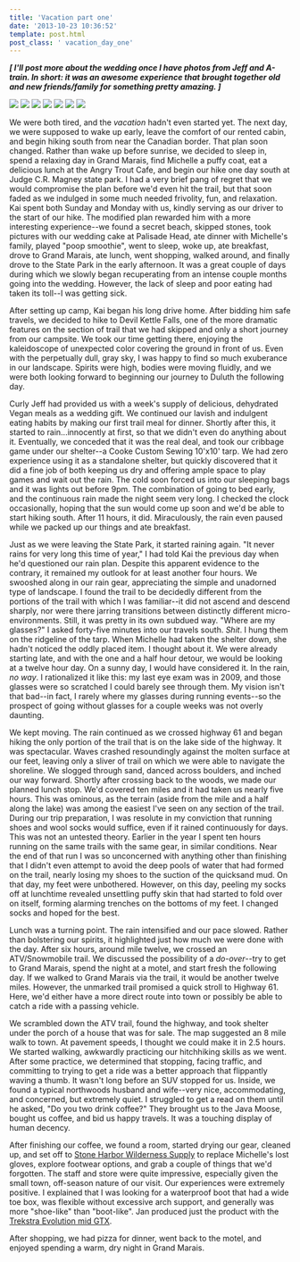 ```yaml
---
title: 'Vacation part one'
date: '2013-10-23 10:36:52'
template: post.html
post_class: ' vacation_day_one'
---
```


__*[ I'll post more about the wedding once I have photos from Jeff and A-train. In short: it was an awesome experience that brought together old and new friends/family for something pretty amazing. ]*__

![](http://slowtheory.openphoto.me.s3.amazonaws.com/custom/201310/P1060397-10c903_450x450.jpg)
![](http://slowtheory.openphoto.me.s3.amazonaws.com/custom/201310/P1060428-6565c8_450x450.jpg)
![](http://slowtheory.openphoto.me.s3.amazonaws.com/custom/201310/P1060417-2e107e_800x800.jpg)
![](http://slowtheory.openphoto.me.s3.amazonaws.com/custom/201310/P1060439-67f3cf_600x600.jpg)
![](http://slowtheory.openphoto.me.s3.amazonaws.com/custom/201310/P1060431-41b3b4_450x450.jpg)
![](http://slowtheory.openphoto.me.s3.amazonaws.com/custom/201310/P1060450-6b37cb_450x450.jpg)
![](http://slowtheory.openphoto.me.s3.amazonaws.com/custom/201310/P1060453-3f7c19_450x450.jpg)

We were both tired, and the *vacation* hadn't even started yet. The next day, we were supposed to wake up early, leave the comfort of our rented cabin, and begin hiking south from near the Canadian border. That plan soon changed. Rather than wake up before sunrise, we decided to sleep in, spend a relaxing day in Grand Marais, find Michelle a puffy coat, eat a delicious lunch at the Angry Trout Cafe, and begin our hike one day south at Judge C.R. Magney state park. I had a very brief pang of regret that we would compromise the plan before we'd even hit the trail, but that soon faded as we indulged in some much needed frivolity, fun, and relaxation. Kai spent both Sunday and Monday with us, kindly serving as our driver to the start of our hike. The modified plan rewarded him with a more interesting experience--we found a secret beach, skipped stones, took pictures with our wedding cake at Palisade Head, ate dinner with Michelle's family, played "poop smoothie", went to sleep, woke up, ate breakfast, drove to Grand Marais, ate lunch, went shopping, walked around, and finally drove to the State Park in the early afternoon. It was a great couple of days during which we slowly began recuperating from an intense couple months going into the wedding. However, the lack of sleep and poor eating had taken its toll--I was getting sick.

After setting up camp, Kai began his long drive home. After bidding him safe travels, we decided to hike to Devil Kettle Falls, one of the more dramatic features on the section of trail that we had skipped and only a short journey from our campsite. We took our time getting there, enjoying the kaleidoscope of unexpected color covering the ground in front of us. Even with the perpetually dull, gray sky, I was happy to find so much exuberance in our landscape. Spirits were high, bodies were moving fluidly, and we were both looking forward to beginning our journey to Duluth the following day.

Curly Jeff had provided us with a week's supply of delicious, dehydrated Vegan meals as a wedding gift. We continued our lavish and indulgent eating habits by making our first trail meal for dinner. Shortly after this, it started to rain...innocently at first, so that we didn't even do anything about it. Eventually, we conceded that it was the real deal, and took our cribbage game under our shelter--a Cooke Custom Sewing 10'x10' tarp. We had zero experience using it as a standalone shelter, but quickly discovered that it did a fine job of both keeping us dry and offering ample space to play games and wait out the rain. The cold soon forced us into our sleeping bags and it was lights out before 9pm. The combination of going to bed early, and the continuous rain made the night seem very long. I checked the clock occasionally, hoping that the sun would come up soon and we'd be able to start hiking south. After 11 hours, it did. Miraculously, the rain even paused while we packed up our things and ate breakfast.

Just as we were leaving the State Park, it started raining again. "It never rains for very long this time of year," I had told Kai the previous day when he'd questioned our rain plan. Despite this apparent evidence to the contrary, it remained my outlook for at least another four hours. We swooshed along in our rain gear, appreciating the simple and unadorned type of landscape. I found the trail to be decidedly different from the portions of the trail with which I was familiar--it did not ascend and descend sharply, nor were there jarring transitions between distinctly different micro-environments. Still, it was pretty in its own subdued way. "Where are my glasses?" I asked forty-five minutes into our travels south. *Shit*. I hung them on the ridgeline of the tarp. When Michelle had taken the shelter down, she hadn't noticed the oddly placed item. I thought about it. We were already starting late, and with the one and a half hour detour, we would be looking at a twelve hour day. On a sunny day, I would have considered it. In the rain, *no way*. I rationalized it like this: my last eye exam was in 2009, and those glasses were so scratched I could barely see through them. My vision isn't that bad--in fact, I rarely where my glasses during running events--so the prospect of going without glasses for a couple weeks was not overly daunting.

We kept moving. The rain continued as we crossed highway 61 and began hiking the only portion of the trail that is on the lake side of the highway. It was spectacular. Waves crashed resoundingly against the molten surface at our feet, leaving only a sliver of trail on which we were able to navigate the shoreline. We slogged through sand, danced across boulders, and inched our way forward. Shortly after crossing back to the woods, we made our planned lunch stop. We'd covered ten miles and it had taken us nearly five hours. This was ominous, as the terrain (aside from the mile and a half along the lake) was among the easiest I've seen on any section of the trail. During our trip preparation, I was resolute in my conviction that running shoes and wool socks would suffice, even if it rained continuously for days. This was not an untested theory. Earlier in the year I spent ten hours running on the same trails with the same gear, in similar conditions. Near the end of that run I was so unconcerned with anything other than finishing that I didn't even attempt to avoid the deep pools of water that had formed on the trail, nearly losing my shoes to the suction of the quicksand mud. On that day, my feet were unbothered. However, on this day, peeling my socks off at lunchtime revealed unsettling puffy skin that had started to fold over on itself, forming alarming trenches on the bottoms of my feet. I changed socks and hoped for the best.

Lunch was a turning point. The rain intensified and our pace slowed. Rather than bolstering our spirits, it highlighted just how much we were done with the day. After six hours, around mile twelve, we crossed an ATV/Snowmobile trail. We discussed the possibility of a *do-over*--try to get to Grand Marais, spend the night at a motel, and start fresh the following day. If we walked to Grand Marais via the trail, it would be another twelve miles. However, the unmarked trail promised a quick stroll to Highway 61. Here, we'd either have a more direct route into town or possibly be able to catch a ride with a passing vehicle.

We scrambled down the ATV trail, found the highway, and took shelter under the porch of a house that was for sale. The map suggested an 8 mile walk to town. At pavement speeds, I thought we could make it in 2.5 hours. We started walking, awkwardly practicing our hitchhiking skills as we went. After some practice, we determined that stopping, facing traffic, and committing to trying to get a ride was a better approach that flippantly waving a thumb. It wasn't long before an SUV stopped for us. Inside, we found a typical northwoods husband and wife--very nice, accommodating, and concerned, but extremely quiet. I struggled to get a read on them until he asked, "Do you two drink coffee?" They brought us to the Java Moose, bought us coffee, and bid us happy travels. It was a touching display of human decency.

After finishing our coffee, we found a room, started drying our gear, cleaned up, and set off to [Stone Harbor Wilderness Supply](http://www.stoneharborws.com/) to replace Michelle's lost gloves, explore footwear options, and grab a couple of things that we'd forgotten. The staff and store were quite impressive, especially given the small town, off-season nature of our visit. Our experiences were extremely positive. I explained that I was looking for a waterproof boot that had a wide toe box, was flexible without excessive arch support, and generally was more "shoe-like" than "boot-like". Jan produced just the product with the [Trekstra Evolution mid GTX](http://www.trekstausa.com/p-31-mens-evolution-mid-gtx.aspx).

After shopping, we had pizza for dinner, went back to the motel, and enjoyed spending a warm, dry night in Grand Marais.